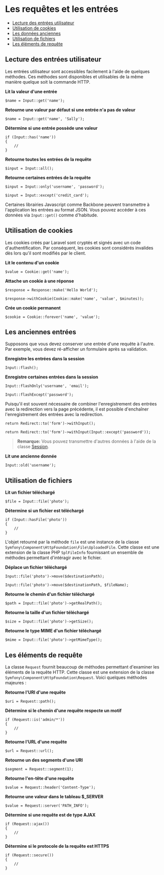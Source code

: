 # Les requêtes et les entrées

- [Lecture des entrées utilisateur](#basic-input)
- [Utilisation de cookies](#cookies)
- [Les données anciennes](#old-input)
- [Utilisation de fichiers](#files)
- [Les éléments de requête](#request-information)

<a name="basic-input"></a>
## Lecture des entrées utilisateur

Les entrées utilisateur sont accessibles facilement à l'aide de quelques méthodes. Ces méthodes sont disponibles et utilisables de la même manière quelque soit la commande HTTP.

**Lit la valeur d'une entrée**

	$name = Input::get('name');

**Retourne une valeur par défaut si une entrée n'a pas de valeur**

	$name = Input::get('name', 'Sally');

**Détermine si une entrée possède une valeur**

	if (Input::has('name'))
	{
		//
	}

**Retourne toutes les entrées de la requête**

	$input = Input::all();

**Retourne certaines entrées de la requête**

	$input = Input::only('username', 'password');

	$input = Input::except('credit_card');

Certaines librairies Javascript comme Backbone peuvent transmettre à l'application les entrées au format JSON. Vous pouvez accéder à ces données via `Input::get()` comme d'habitude.

<a name="cookies"></a>
## Utilisation de cookies

Les cookies créés par Laravel sont cryptés et signés avec un code d'authentification. Par conséquent, les cookies sont considérés invalides dès lors qu'il sont modifiés par le client.

**Lit le contenu d'un cookie**

	$value = Cookie::get('name');

**Attache un cookie à une réponse**

	$response = Response::make('Hello World');

	$response->withCookie(Cookie::make('name', 'value', $minutes));

**Crée un cookie permanent**

	$cookie = Cookie::forever('name', 'value');

<a name="old-input"></a>
## Les anciennes entrées

Supposons que vous devez conserver une entrée d'une requête à l'autre. Par exemple, vous devez ré-afficher un formulaire après sa validation.

**Enregistre les entrées dans la session**

	Input::flash();

**Enregistre certaines entrées dans la session**

	Input::flashOnly('username', 'email');

	Input::flashExcept('password');

Puisqu'il est souvent nécessaire de combiner l'enregistrement des entrées avec la redirection vers la page précédente, il est possible d'enchaîner l'enregistrement des entrées avec la redirection.

	return Redirect::to('form')->withInput();

	return Redirect::to('form')->withInput(Input::except('password'));

> **Remarque:** Vous pouvez transmettre d'autres données à l'aide de la classe [Session](/docs/session).

**Lit une ancienne donnée**

	Input::old('username');

<a name="files"></a>
## Utilisation de fichiers

**Lit un fichier téléchargé**

	$file = Input::file('photo');

**Détermine si un fichier est téléchargé**

	if (Input::hasFile('photo'))
	{
		//
	}

L'objet retourné par la méthode `file` est une instance de la classe `Symfony\Component\HttpFoundation\File\UploadedFile`. Cette classe est une extension de la classe PHP `SplFileInfo` fournissant un ensemble de méthodes permettant d'intéragir avec le fichier.

**Déplace un fichier téléchargé**

	Input::file('photo')->move($destinationPath);

	Input::file('photo')->move($destinationPath, $fileName);

**Retourne le chemin d'un fichier téléchargé**

	$path = Input::file('photo')->getRealPath();

**Retourne la taille d'un fichier téléchargé**

	$size = Input::file('photo')->getSize();

**Retourne le type MIME d'un fichier téléchargé**

	$mime = Input::file('photo')->getMimeType();

<a name="request-information"></a>
## Les éléments de requête

La classe `Request` fournit beaucoup de méthodes permettant d'examiner les éléments de la requête HTTP. Cette classe est une extension de la classe `Symfony\Component\HttpFoundation\Request`. Voici quelques méthodes majeures :

**Retourne l'URI d'une requête**

	$uri = Request::path();

**Détermine si le chemin d'une requête respecte un motif**

	if (Request::is('admin/*'))
	{
		//
	}

**Retourne l'URL d'une requête**

	$url = Request::url();

**Retourne un des segments d'une URI**

	$segment = Request::segment(1);

**Retourne l'en-tête d'une requête**

	$value = Request::header('Content-Type');

**Retourne une valeur dans le tableau $_SERVER**

	$value = Request::server('PATH_INFO');

**Détermine si une requête est de type AJAX**

	if (Request::ajax())
	{
		//
	}

**Détermine si le protocole de la requête est HTTPS**

	if (Request::secure())
	{
		//
	}
